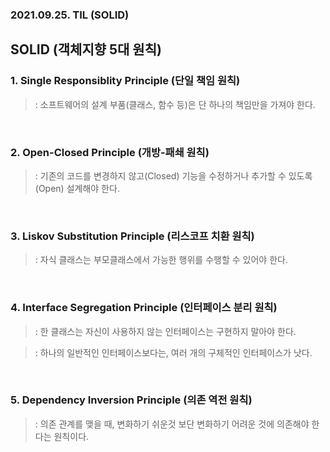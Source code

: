 ### 2021.09.25. TIL (SOLID)

## SOLID (객체지향 5대 원칙)

### 1. Single Responsiblity Principle (단일 책임 원칙)

>: 소프트웨어의 설계 부품(클래스, 함수 등)은 단 하나의 책임만을 가져야 한다.

<br>

### 2. Open-Closed Principle (개방-패쇄 원칙)

>: 기존의 코드를 변경하지 않고(Closed) 기능을 수정하거나 추가할 수 있도록(Open) 설계해야 한다.

<br>

### 3. Liskov Substitution Principle (리스코프 치환 원칙)

>: 자식 클래스는 부모클래스에서 가능한 행위를 수행할 수 있어야 한다.

<br>

### 4. Interface Segregation Principle (인터페이스 분리 원칙)

>: 한 클래스는 자신이 사용하지 않는 인터페이스는 구현하지 말아야 한다. 

>: 하나의 일반적인 인터페이스보다는, 여러 개의 구체적인 인터페이스가 낫다.

<br>

### 5. Dependency Inversion Principle (의존 역전 원칙)

>: 의존 관계를 맺을 때, 변화하기 쉬운것 보단 변화하기 어려운 것에 의존해야 한다는 원칙이다.
